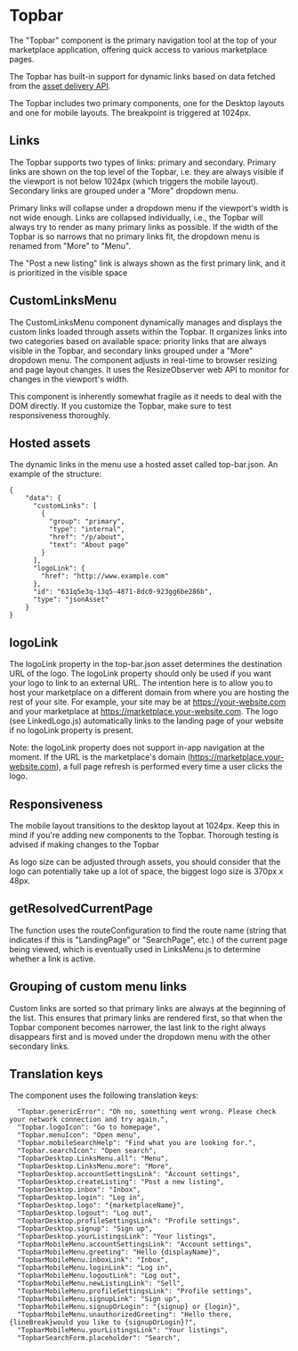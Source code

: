 # Topbar

The "Topbar" component is the primary navigation tool at the top of your marketplace application,
offering quick access to various marketplace pages.

The Topbar has built-in support for dynamic links based on data fetched from the
[asset delivery API](https://www.sharetribe.com/api-reference/asset-delivery-api.html).

The Topbar includes two primary components, one for the Desktop layouts and one for mobile layouts.
The breakpoint is triggered at 1024px.

## Links

The Topbar supports two types of links: primary and secondary. Primary links are shown on the top
level of the Topbar, i.e. they are always visible if the viewport is not below 1024px (which
triggers the mobile layout). Secondary links are grouped under a "More" dropdown menu.

Primary links will collapse under a dropdown menu if the viewport's width is not wide enough. Links
are collapsed individually, i.e., the Topbar will always try to render as many primary links as
possible. If the width of the Topbar is so narrows that no primary links fit, the dropdown menu is
renamed from "More" to "Menu".

The "Post a new listing" link is always shown as the first primary link, and it is prioritized in
the visible space

## CustomLinksMenu

The CustomLinksMenu component dynamically manages and displays the custom links loaded through
assets within the Topbar. It organizes links into two categories based on available space: priority
links that are always visible in the Topbar, and secondary links grouped under a "More" dropdown
menu. The component adjusts in real-time to browser resizing and page layout changes. It uses the
ResizeObserver web API to monitor for changes in the viewport's width.

This component is inherently somewhat fragile as it needs to deal with the DOM directly. If you
customize the Topbar, make sure to test responsiveness thoroughly.

## Hosted assets

The dynamic links in the menu use a hosted asset called top-bar.json. An example of the structure:

```
{
    "data": {
      "customLinks": [
        {
          "group": "primary",
          "type": "internal",
          "href": "/p/about",
          "text": "About page"
        }
      ],
      "logoLink": {
        "href": "http://www.example.com"
      },
      "id": "631q5e3q-13q5-4871-8dc0-923gg6be286b",
      "type": "jsonAsset"
    }
}
```

## logoLink

The logoLink property in the top-bar.json asset determines the destination URL of the logo. The
logoLink property should only be used if you want your logo to link to an external URL. The
intention here is to allow you to host your marketplace on a different domain from where you are
hosting the rest of your site. For example, your site may be at https://your-website.com and your
marketplace at https://marketplace.your-website.com. The logo (see LinkedLogo.js) automatically
links to the landing page of your website if no logoLink property is present.

Note: the logoLink property does not support in-app navigation at the moment. If the URL is the
marketplace's domain (https://marketplace.your-website.com), a full page refresh is performed every
time a user clicks the logo.

## Responsiveness

The mobile layout transitions to the desktop layout at 1024px. Keep this in mind if you're adding
new components to the Topbar. Thorough testing is advised if making changes to the Topbar

As logo size can be adjusted through assets, you should consider that the logo can potentially take
up a lot of space, the biggest logo size is 370px x 48px.

## getResolvedCurrentPage

The function uses the routeConfiguration to find the route name (string that indicates if this is
"LandingPage" or "SearchPage", etc.) of the current page being viewed, which is eventually used in
LinksMenu.js to determine whether a link is active.

## Grouping of custom menu links

Custom links are sorted so that primary links are always at the beginning of the list. This ensures
that primary links are rendered first, so that when the Topbar component becomes narrower, the last
link to the right always disappears first and is moved under the dropdown menu with the other
secondary links.

## Translation keys

The component uses the following translation keys:

```
  "Topbar.genericError": "Oh no, something went wrong. Please check your network connection and try again.",
  "Topbar.logoIcon": "Go to homepage",
  "Topbar.menuIcon": "Open menu",
  "Topbar.mobileSearchHelp": "Find what you are looking for.",
  "Topbar.searchIcon": "Open search",
  "TopbarDesktop.LinksMenu.all": "Menu",
  "TopbarDesktop.LinksMenu.more": "More",
  "TopbarDesktop.accountSettingsLink": "Account settings",
  "TopbarDesktop.createListing": "Post a new listing",
  "TopbarDesktop.inbox": "Inbox",
  "TopbarDesktop.login": "Log in",
  "TopbarDesktop.logo": "{marketplaceName}",
  "TopbarDesktop.logout": "Log out",
  "TopbarDesktop.profileSettingsLink": "Profile settings",
  "TopbarDesktop.signup": "Sign up",
  "TopbarDesktop.yourListingsLink": "Your listings",
  "TopbarMobileMenu.accountSettingsLink": "Account settings",
  "TopbarMobileMenu.greeting": "Hello {displayName}",
  "TopbarMobileMenu.inboxLink": "Inbox",
  "TopbarMobileMenu.loginLink": "Log in",
  "TopbarMobileMenu.logoutLink": "Log out",
  "TopbarMobileMenu.newListingLink": "Sell",
  "TopbarMobileMenu.profileSettingsLink": "Profile settings",
  "TopbarMobileMenu.signupLink": "Sign up",
  "TopbarMobileMenu.signupOrLogin": "{signup} or {login}",
  "TopbarMobileMenu.unauthorizedGreeting": "Hello there,{lineBreak}would you like to {signupOrLogin}?",
  "TopbarMobileMenu.yourListingsLink": "Your listings",
  "TopbarSearchForm.placeholder": "Search",
```
